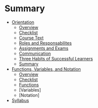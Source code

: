 # Summary

* [Orientation](chapter0/orientation.md)
    *  [Overview](chapter0/overview.md)
    *  [Checklist](chapter0/checklist.md)
    *  [Course Text](chapter0/coursetext.md)
    *  [Roles and Responsabilites](chapter0/roles_and_responsibilities.md)
    *  [Assignments and Exams](chapter0/assignments.md)
    *  [Communication](chapter0/communication.md)
    *  [Three Habits of Successful Learners](chapter0/threehabits.md)
    *  [Summary](chapter0/sum.md)
* [Functions, Variables, and Notation](chapter1/functions_notation_variables.md)   
    *  [Overview](chapter1/overview.md)
    *  [Checklist](chapter1/checklist.md)
    *  [Functions](chapter1/functions.md)
    *  [Variables]
    *  [Notation]
*  [Syllabus](syllabus.md)
